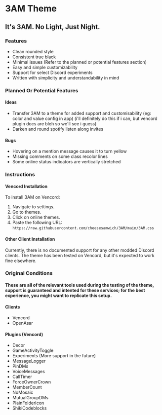 # 3AM Theme
## It's 3AM. No Light, Just Night.

### Features

- Clean rounded style
- Consistent true black
- Minimal issues (Refer to the planned or potential features section)
- Easy and simple customizability
- Support for select Discord experiments
- Written with simplicity and understandability in mind

### Planned Or Potential Features
#### Ideas
- Transfer 3AM to a theme for added support and customisability (eg: color and value config in app) (i'll definitely do this if i can, but vencord plugin docs are bleh so we'll see i guess)
- Darken and round spotify listen along invites
#### Bugs
- Hovering on a mention message causes it to turn yellow
- Missing comments on some class recolor lines
- Some online status indicators are vertically stretched

### Instructions

#### Vencord Installation

To install 3AM on Vencord:
1. Navigate to settings.
2. Go to themes.
3. Click on online themes.
4. Paste the following URL: `https://raw.githubusercontent.com/cheesesamwich/3AM/main/3AM.css`

#### Other Client Installation

Currently, there is no documented support for any other modded Discord clients. The theme has been tested on Vencord, but it's expected to work fine elsewhere.

### Original Conditions
#### These are all of the relevant tools used during the testing of the theme, support is guaranteed and intented for these services; for the best experience, you might want to replicate this setup.
#### Clients
- Vencord
- OpenAsar
#### Plugins (Vencord)
- Decor
- GameActivityToggle
- Experiments (More support in the future)
- MessageLogger
- PinDMs
- VoiceMessages
- CallTimer
- ForceOwnerCrown
- MemberCount
- NoMosaic
- MutualGroupDMs
- PlainFolderIcon
- ShikiCodeblocks
